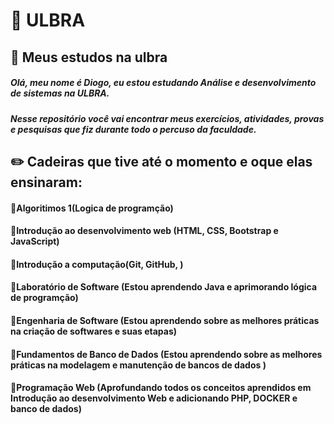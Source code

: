 # :triangular_flag_on_post: ULBRA

## :triangular_flag_on_post: Meus estudos na ulbra 

##### Olá, meu nome é Diogo, eu estou estudando Análise e desenvolvimento de sistemas na ULBRA.

##### Nesse repositório você vai encontrar meus exercícios, atividades, provas e pesquisas que fiz durante todo o percuso da faculdade. 

## :pencil2: Cadeiras que tive até o momento e oque elas ensinaram:

#### :small_blue_diamond:Algoritimos 1(Logica de programção)

#### :small_blue_diamond:Introdução ao desenvolvimento web (HTML, CSS, Bootstrap e JavaScript)

#### :small_blue_diamond:Introdução а computação(Git, GitHub, )

#### :small_blue_diamond:Laboratório de Software (Estou aprendendo Java e aprimorando lógica de programção)

#### :small_blue_diamond:Engenharia de Software (Estou aprendendo sobre as melhores práticas na criação de softwares e suas etapas)

#### :small_blue_diamond:Fundamentos de Banco de Dados (Estou aprendendo sobre as melhores práticas na modelagem e manutenção de bancos de dados )

#### :small_blue_diamond:Programação Web (Aprofundando todos os conceitos aprendidos em Introdução ao desenvolvimento Web e adicionando PHP, DOCKER e banco de dados)

